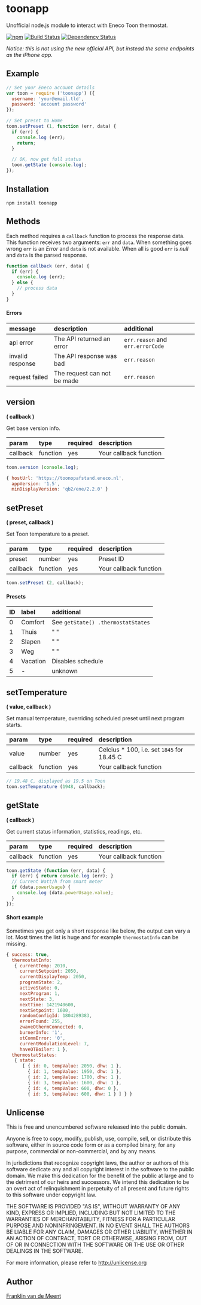 toonapp
=======

Unofficial node.js module to interact with Eneco Toon thermostat.

[![npm](https://img.shields.io/npm/v/toonapp.svg?maxAge=2592000)](https://github.com/fvdm/nodejs-toonapp/blob/master/CHANGELOG.md)
[![Build Status](https://travis-ci.org/fvdm/nodejs-toonapp.svg?branch=master)](https://travis-ci.org/fvdm/nodejs-toonapp)
[![Dependency Status](https://gemnasium.com/badges/github.com/fvdm/nodejs-toonapp.svg)](https://gemnasium.com/github.com/fvdm/nodejs-toonapp#runtime-dependencies)

_Notice: this is not using the new official API, but instead the same endpoints as the iPhone app._


Example
-------

```js
// Set your Eneco account details
var toon = require ('toonapp') ({
  username: 'your@email.tld',
  password: 'account password'
});

// Set preset to Home
toon.setPreset (1, function (err, data) {
  if (err) {
    console.log (err);
    return;
  }

  // OK, now get full status
  toon.getState (console.log);
});
```


Installation
------------

`npm install toonapp`


Methods
-------

Each method requires a `callback` function to process the response data.
This function receives two arguments: `err` and `data`.
When something goes wrong `err` is an _Error_ and `data` is not available.
When all is good `err` is _null_ and `data` is the parsed response.


```js
function callback (err, data) {
  if (err) {
    console.log (err);
  } else {
    // process data
  }
}
```


#### Errors

message          | description                 | additional
:----------------|:----------------------------|:--------------------------------
api error        | The API returned an error   | `err.reason` and `err.errorCode`
invalid response | The API response was bad    | `err.reason`
request failed   | The request can not be made | `err.reason`


version
-------
**( callback )**

Get base version info.

param    | type     | required | description
:--------|:---------|:---------|:----------------------
callback | function | yes      | Your callback function

```js
toon.version (console.log);
```

```js
{ hostUrl: 'https://toonopafstand.eneco.nl',
  appVersion: '1.5',
  minDisplayVersion: 'qb2/ene/2.2.0' }
```


setPreset
---------
**( preset, callback )**

Set Toon temperature to a preset.

param    | type     | required | description
:--------|:---------|:---------|:----------------------
preset   | number   | yes      | Preset ID
callback | function | yes      | Your callback function


```js
toon.setPreset (2, callback);
```


#### Presets

ID | label    | additional
:--|:---------|:-----------------
0  | Comfort  | See `getState() .thermostatStates`
1  | Thuis    | " "
2  | Slapen   | " "
3  | Weg      | " "
4  | Vacation | Disables schedule
5  | -        | unknown


setTemperature
--------------
**( value, callback )**

Set manual temperature, overriding scheduled preset until next program starts.

param    | type     | required | description
:--------|:---------|:---------|:------------------------------------------
value    | number   | yes      | Celcius * 100, i.e. set `1845` for 18.45 C
callback | function | yes      | Your callback function


```js
// 19.48 C, displayed as 19.5 on Toon
toon.setTemperature (1948, callback);
```


getState
--------
**( callback )**

Get current status information, statistics, readings, etc.

param    | type     | required | description
:--------|:---------|:---------|:----------------------
callback | function | yes      | Your callback function


```js
toon.getState (function (err, data) {
  if (err) { return console.log (err); }
  // Current Watt/h from smart meter
  if (data.powerUsage) {
    console.log (data.powerUsage.value);
  }
});
```

#### Short example

Sometimes you get only a short response like below, the output can vary a lot.
Most times the list is huge and for example `thermostatInfo` can be missing.


```js
{ success: true,
  thermostatInfo: 
   { currentTemp: 2010,
     currentSetpoint: 2050,
     currentDisplayTemp: 2050,
     programState: 2,
     activeState: 0,
     nextProgram: 1,
     nextState: 3,
     nextTime: 1421940600,
     nextSetpoint: 1600,
     randomConfigId: 1804289383,
     errorFound: 255,
     zwaveOthermConnected: 0,
     burnerInfo: '1',
     otCommError: '0',
     currentModulationLevel: 7,
     haveOTBoiler: 1 },
  thermostatStates: 
   { state: 
      [ { id: 0, tempValue: 2050, dhw: 1 },
        { id: 1, tempValue: 1950, dhw: 1 },
        { id: 2, tempValue: 1700, dhw: 1 },
        { id: 3, tempValue: 1600, dhw: 1 },
        { id: 4, tempValue: 600, dhw: 0 },
        { id: 5, tempValue: 600, dhw: 1 } ] } }
```


Unlicense
---------

This is free and unencumbered software released into the public domain.

Anyone is free to copy, modify, publish, use, compile, sell, or
distribute this software, either in source code form or as a compiled
binary, for any purpose, commercial or non-commercial, and by any
means.

In jurisdictions that recognize copyright laws, the author or authors
of this software dedicate any and all copyright interest in the
software to the public domain. We make this dedication for the benefit
of the public at large and to the detriment of our heirs and
successors. We intend this dedication to be an overt act of
relinquishment in perpetuity of all present and future rights to this
software under copyright law.

THE SOFTWARE IS PROVIDED "AS IS", WITHOUT WARRANTY OF ANY KIND,
EXPRESS OR IMPLIED, INCLUDING BUT NOT LIMITED TO THE WARRANTIES OF
MERCHANTABILITY, FITNESS FOR A PARTICULAR PURPOSE AND NONINFRINGEMENT.
IN NO EVENT SHALL THE AUTHORS BE LIABLE FOR ANY CLAIM, DAMAGES OR
OTHER LIABILITY, WHETHER IN AN ACTION OF CONTRACT, TORT OR OTHERWISE,
ARISING FROM, OUT OF OR IN CONNECTION WITH THE SOFTWARE OR THE USE OR
OTHER DEALINGS IN THE SOFTWARE.

For more information, please refer to <http://unlicense.org>


Author
------

[Franklin van de Meent](https://frankl.in)
